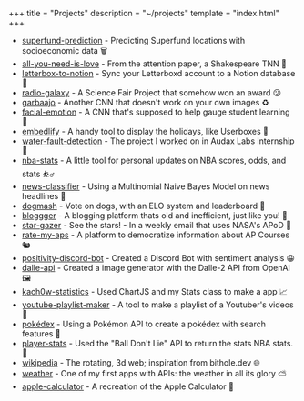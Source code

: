 +++
title = "Projects"
description = "~/projects"
template = "index.html"
+++

<ul>
<li>
    <a href="https://github.com/kach0w/superfund-prediction">superfund-prediction</a> - Predicting Superfund locations with socioeconomic data 🗑️
</li>
<li>
    <a href="https://github.com/kach0w/all-you-need-is-love">all-you-need-is-love</a> - From the attention paper, a Shakespeare TNN 🎺
</li>
<li>
    <a href="https://github.com/kach0w/letterbox-to-notion">letterbox-to-notion</a> - Sync your Letterboxd account to a Notion database 🎥
</li>
<li>
    <a href="https://github.com/kach0w/radio-galaxy">radio-galaxy</a> - A Science Fair Project that somehow won an award 😕
</li>
<li>
    <a href="https://github.com/kach0w/garbaajo">garbaajo</a> - Another CNN that doesn't work on your own images ♻️
</li>
<li>
    <a href="https://github.com/kach0w/facial-emotion">facial-emotion</a> - A CNN that's supposed to help gauge student learning 🥱
</li>
<li>
    <a href="https://github.com/kach0w/embedlify">embedlify</a> - A handy tool to display the holidays, like Userboxes 🎄
</li>
<li>
    <a href="https://github.com/kach0w/water-fault-detection">water-fault-detection</a> - The project I worked on in Audax Labs internship 🌊
</li>
<li>
    <a href="https://nba-stats.streamlit.app/">nba-stats</a> - A little tool for personal updates on NBA scores, odds, and stats ⛹️‍♂️
</li>
<li>
    <a href="https://news-classify.streamlit.app/">news-classifier</a> - Using a Multinomial Naive Bayes Model on news headlines 📰
</li>
<li>
    <a href="https://dogmash.vercel.app/">dogmash</a> - Vote on dogs, with an ELO system and leaderboard 🐶
</li>
<li>
    <a href="https://bloggger.vercel.app/">bloggger</a> - A blogging platform thats old and inefficient, just like you! 📝
</li>
<li>
    <a href="https://stargazer.vercel.app/">star-gazer</a> - See the stars! - In a weekly email that uses NASA's APoD 🌌
</li>
<li>
    <a href="https://rate-my-aps.vercel.app">rate-my-aps</a> - A platform to democratize information about AP Courses 🐿️
</li>
<li>
    <a href="https://devpost.com/software/positivity-discord-bot">positivity-discord-bot</a> - Created a Discord Bot with sentiment analysis 😀
</li>
<li>
    <a href="https://github.com/kach0w/dalle-api">dalle-api</a> - Created a image generator with the Dalle-2 API from OpenAI 🖼️
</li>
<li>
    <a href="https://silly-snickerdoodle-e1a7d5.netlify.app/">kach0w-statistics</a> - Used ChartJS and my Stats class to make a app 📈
</li>
<li>
    <a href="https://github.com/kach0w/Youtube-Playlist-Maker">youtube-playlist-maker</a> - A tool to make a playlist of a Youtuber's videos 🔀
</li>
<li>
    <a href="https://kach0w.github.io/old-website/pokemon/pokedex">pokédex</a> - Using a Pokémon API to create a pokédex with search features 🐣
</li>
<li>
    <a href="https://github.com/kach0w/playerstats">player-stats</a> - Used the "Ball Don't Lie" API to return the stats NBA stats. 🏀
</li>
<li>
    <a href="https://kach0w.github.io/old-website/web3d/wikipedia">wikipedia</a> - The rotating, 3d web; inspiration from bithole.dev 🌐
</li>
<li>
    <a href="https://kach0w.github.io/old-website/Weather/forecast">weather</a> - One of my first apps with APIs: the weather in all its glory ⛅
</li>
<li>
    <a href="https://kach0w.github.io/old-website/Calculator/calc">apple-calculator</a> - A recreation of the Apple Calculator 🧮 
</li>

</ul>
